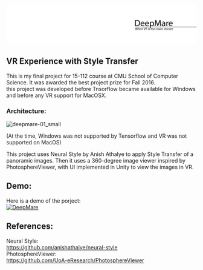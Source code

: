 ![splash](https://github.com/Ardibid/DeepMare/blob/master/Media/00.png)

## VR Experience with Style Transfer <br>
This is my final project for 15-112 course at CMU School of Computer Science. It was awarded the best project prize for Fall 2016. <br>
this project was developed before Tnsorflow became available for Windows and before any VR support for MacOSX.

### Architecture:<br>
![deepmare-01_small](https://user-images.githubusercontent.com/21223496/36046831-4bed7804-0da8-11e8-9a0d-dcb111caba63.png)

(At the time, Windows was not supported by Tensorflow and VR was not supported on MacOS)<br>

This project uses Neural Style by Anish Athalye to apply Style Transfer of a panoramic images. Then it uses a 360-degree image viewer inspired by PhotosphereViewer, with UI implemented in Unity to view the images in VR.

## Demo: <br>
Here is a demo of the porject: <br>
[![DeepMare](https://img.youtube.com/vi/grBhgk0tifw/0.jpg)](https://www.youtube.com/watch?v=grBhgk0tifw)

## References:
Neural Style: <br>
https://github.com/anishathalye/neural-style <br>
PhotosphereViewer: <br>
https://github.com/UoA-eResearch/PhotosphereViewer
